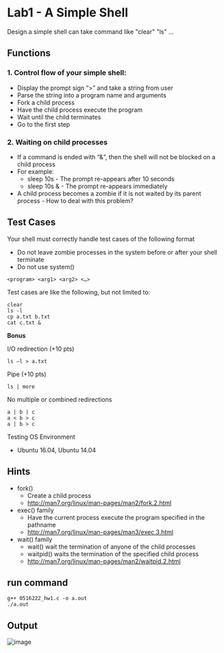 # Lab1 - A Simple Shell
Design a simple shell can take command like "clear" "ls" ...

## Functions
### 1. Control flow of your simple shell:
- Display the prompt sign “>” and take a string from user
- Parse the string into a program name and arguments
- Fork a child process
- Have the child process execute the program
- Wait until the child terminates
- Go to the first step
### 2. Waiting on child processes
-    If a command is ended with “&”, then the shell will not be blocked on a child process
-    For example:
        -    sleep 10s
            -    The prompt re-appears after 10 seconds
        -    sleep 10s &
            -    The prompt re-appears immediately
-    A child process becomes a zombie if it is not waited by its parent process
    -    How to deal with this problem?

## Test Cases
Your shell must correctly handle test cases of the following format
-    Do not leave zombie processes in the system before or after your shell terminate
-    Do not use system() 
```
<program> <arg1> <arg2> <…>
```
Test cases are like the following, but not limited to:
```
clear
ls -l
cp a.txt b.txt
cat c.txt &
```
**Bonus**

I/O redirection (+10 pts)
```
ls –l > a.txt
```
Pipe (+10 pts)
```
ls | more
```
No multiple or combined redirections
```
a | b | c
a < b > c
a | b > c
```
Testing OS Environment
-    Ubuntu 16.04, Ubuntu 14.04 
## Hints
- fork()
    -   Create a child process
    -   http://man7.org/linux/man-pages/man2/fork.2.html
- exec() family
    -   Have the current process execute the program specified in the pathname
    -   http://man7.org/linux/man-pages/man3/exec.3.html
- wait() family
    -   wait() wait the termination of anyone of the child processes
    -   waitpid() waits the termination of the specified child process
    -   http://man7.org/linux/man-pages/man2/waitpid.2.html
## run command

```
g++ 0516222_hw1.c -o a.out
./a.out
```

## Output
![image](https://user-images.githubusercontent.com/22147510/147545125-7f35c911-9942-429a-ba9e-377288dcb92c.png)
